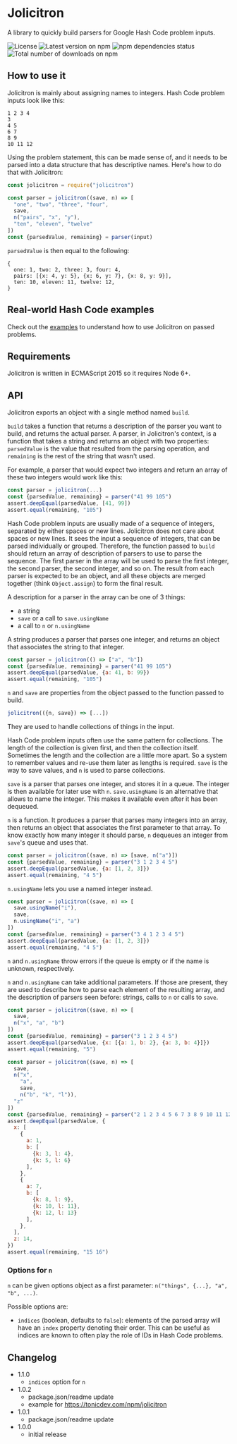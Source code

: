 # Jolicitron

A library to quickly build parsers for Google Hash Code problem inputs.

![License](https://img.shields.io/npm/l/jolicitron.svg)
![Latest version on npm](https://img.shields.io/npm/v/jolicitron.svg)
![npm dependencies status](https://img.shields.io/david/hgwood/jolicitron.svg)
![Total number of downloads on npm](https://img.shields.io/npm/dt/jolicitron.svg)

## How to use it

Jolicitron is mainly about assigning names to integers. Hash Code problem
inputs look like this:

```
1 2 3 4
3
4 5
6 7
8 9
10 11 12
```

Using the problem statement, this can be made sense of, and it needs to be
parsed into a data structure that has descriptive names. Here's how to do
that with Jolicitron:

```js
const jolicitron = require("jolicitron")

const parser = jolicitron((save, n) => [
  "one", "two", "three", "four",
  save,
  n("pairs", "x", "y"),
  "ten", "eleven", "twelve"
])
const {parsedValue, remaining} = parser(input)
```

`parsedValue` is then equal to the following:

```
{
  one: 1, two: 2, three: 3, four: 4,
  pairs: [{x: 4, y: 5}, {x: 6, y: 7}, {x: 8, y: 9}],
  ten: 10, eleven: 11, twelve: 12,
}
```

## Real-world Hash Code examples

Check out the [examples](https://github.com/hgwood/hash-code-parser/tree/master/examples)
to understand how to use Jolicitron on passed problems.

## Requirements

Jolicitron is written in ECMAScript 2015 so it requires Node 6+.

## API

Jolicitron exports an object with a single method named `build`.

`build` takes a function that returns a description of the parser you want to
build, and returns the actual parser. A parser, in Jolicitron's context, is
a function that takes a string and returns an object with two
properties: `parsedValue` is the value that resulted from the parsing
operation, and `remaining` is the rest of the string that wasn't used.

For example, a parser that would expect two integers and return an array of
these two integers would work like this:

```js
const parser = jolicitron(...)
const {parsedValue, remaining} = parser("41 99 105")
assert.deepEqual(parsedValue, [41, 99])
assert.equal(remaining, "105")
```

Hash Code problem inputs are usually made of a sequence of integers, separated
by either spaces or new lines. Jolicitron does not care about spaces or new
lines. It sees the input a sequence of integers, that can be parsed
individually or grouped. Therefore, the function passed to `build` should
return an array of description of parsers to use to parse the sequence. The
first parser in the array will be used to parse the first integer, the
second parser, the second integer, and so on. The result from each parser is
expected to be an object, and all these objects are merged together (think
`Object.assign`) to form the final result.

A description for a parser in the array can be one of 3 things:
- a string
- `save` or a call to `save.usingName`
- a call to `n` or `n.usingName`

A string produces a parser that parses one integer, and returns an object that
associates the string to that integer.

```js
const parser = jolicitron(() => ["a", "b"])
const {parsedValue, remaining} = parser("41 99 105")
assert.deepEqual(parsedValue, {a: 41, b: 99})
assert.equal(remaining, "105")
```

`n` and `save` are properties from the object passed to the function passed to
build.

```js
jolicitron(({n, save}) => [...])
```

They are used to handle collections of things in the input.

Hash Code problem inputs often use the same pattern for collections. The
length of the collection is given first, and then the collection itself.
Sometimes the length and the collection are a little more apart. So a system
to remember values and re-use them later as lengths is required. `save` is
the way to save values, and `n` is used to parse collections.

`save` is a parser that parses one integer, and stores it in a queue. The
integer is then available for later use with `n`. `save.usingName` is an
alternative that allows to name the integer. This makes it available even
after it has been dequeued.

`n` is a function. It produces a parser that parses many integers into an
array, then returns an object that associates the first parameter to that
array. To know exactly how many integer it should parse, `n` dequeues an
integer from `save`'s queue and uses that.

```js
const parser = jolicitron((save, n) => [save, n("a")])
const {parsedValue, remaining} = parser("3 1 2 3 4 5")
assert.deepEqual(parsedValue, {a: [1, 2, 3]})
assert.equal(remaining, "4 5")
```

`n.usingName` lets you use a named integer instead.

```js
const parser = jolicitron((save, n) => [
  save.usingName("i"),
  save,
  n.usingName("i", "a")
])
const {parsedValue, remaining} = parser("3 4 1 2 3 4 5")
assert.deepEqual(parsedValue, {a: [1, 2, 3]})
assert.equal(remaining, "4 5")
```

`n` and `n.usingName` throw errors if the queue is empty or if the name is
unknown, respectively.

`n` and `n.usingName` can take additional parameters. If those are present,
they are used to describe how to parse each element of the resulting array,
and the description of parsers seen before: strings, calls to `n` or calls to
`save`.

```js
const parser = jolicitron((save, n) => [
  save,
  n("x", "a", "b")
])
const {parsedValue, remaining} = parser("3 1 2 3 4 5")
assert.deepEqual(parsedValue, {x: [{a: 1, b: 2}, {a: 3, b: 4}]})
assert.equal(remaining, "5")
```

```js
const parser = jolicitron((save, n) => [
  save,
  n("x",
    "a",
    save,
    n("b", "k", "l")),
  "z"
])
const {parsedValue, remaining} = parser("2 1 2 3 4 5 6 7 3 8 9 10 11 12 13 14 15 16")
assert.deepEqual(parsedValue, {
  x: [
    {
      a: 1,
      b: [
        {k: 3, l: 4},
        {k: 5, l: 6}
      ],
    },
    {
      a: 7,
      b: [
        {k: 8, l: 9},
        {k: 10, l: 11},
        {k: 12, l: 13}
      ],
    },
  ],
  z: 14,
})
assert.equal(remaining, "15 16")
```

### Options for `n`

`n` can be given options object as a first parameter: `n("things", {...}, "a", "b", ...)`.

Possible options are:
- `indices` (boolean, defaults to `false`): elements of the parsed array will
have an `index` property denoting their order. This can be useful as indices
are known to often play the role of IDs in Hash Code problems.

## Changelog

- 1.1.0
  - `indices` option for `n`
- 1.0.2
  - package.json/readme update
  - example for https://tonicdev.com/npm/jolicitron
- 1.0.1
  - package.json/readme update
- 1.0.0
  - initial release
